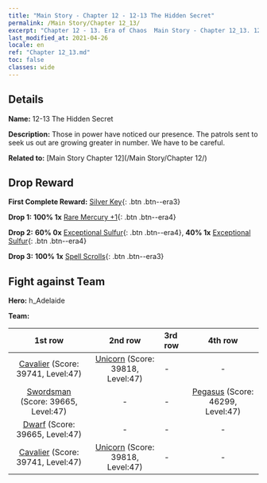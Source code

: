 ```yaml
---
title: "Main Story - Chapter 12 - 12-13 The Hidden Secret"
permalink: /Main Story/Chapter 12_13/
excerpt: "Chapter 12 - 13. Era of Chaos  Main Story - Chapter 12_13. 12-13 The Hidden Secret"
last_modified_at: 2021-04-26
locale: en
ref: "Chapter 12_13.md"
toc: false
classes: wide
---
```


## Details

 **Name:** 12-13 The Hidden Secret

 **Description:** Those in power have noticed our presence. The patrols sent to seek us out are growing greater in number. We have to be careful.

 **Related to:** [Main Story Chapter 12](/Main Story/Chapter 12/)

## Drop Reward

 **First Complete Reward:** [Silver Key](/Items/con_693/){: .btn .btn--era3}

 **Drop 1:** **100% 1x** [Rare Mercury +1](/Items/mat_42/){: .btn .btn--era4}

 **Drop 2:** **60% 0x** [Exceptional Sulfur](/Items/mat_36/){: .btn .btn--era4}, **40% 1x** [Exceptional Sulfur](/Items/mat_36/){: .btn .btn--era4}

 **Drop 3:** **100% 1x** [Spell Scrolls](/Items/con_694/){: .btn .btn--era3}


## Fight against Team
 **Hero:** h_Adelaide

 **Team:**


  | 1st row | 2nd row | 3rd row | 4th row |
  |:----:|:----:|:----|:----:|
  | [Cavalier](/units/Cavalier/) (Score: 39741, Level:47)  | [Unicorn](/units/Unicorn/) (Score: 39818, Level:47)  | - | - |
  | [Swordsman](/units/Swordsman/) (Score: 39665, Level:47)  | - | - | [Pegasus](/units/Pegasus/) (Score: 46299, Level:47)  |
  | [Dwarf](/units/Dwarf/) (Score: 39665, Level:47)  | - | - | - |
  | [Cavalier](/units/Cavalier/) (Score: 39741, Level:47)  | [Unicorn](/units/Unicorn/) (Score: 39818, Level:47)  | - | - |


